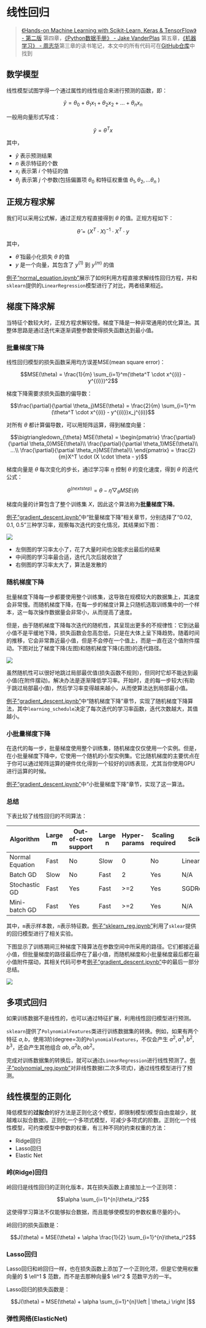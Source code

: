 # 线性回归

> [《Hands-on Machine Learning with Scikit-Learn, Keras & TensorFlow》 - 第二版](https://1drv.ms/b/s!AkcJSyT7tq80gQMC23h9BYE9cIKW?e=4IPacy) 第四章，[《Python数据手册》 - Jake VanderPlas](https://1drv.ms/b/s!AkcJSyT7tq80gQBIJPqCGBXnxliQ?e=oCjr4e) 第五章，[《机器学习》 - 周志华](https://1drv.ms/b/s!AkcJSyT7tq80gQHa_bUybXe9tjCV?e=shgZXm)第三章的读书笔记，本文中的所有代码可在[GitHub仓库](https://github.com/LittleBee1024/learning_book/tree/main/docs/booknotes/ml/linear_reg/code)中找到

## 数学模型

线性模型试图学得一个通过属性的线性组合来进行预测的函数，即：

$$\hat{y} = \theta_0 + \theta_1x_1 + \theta_2x_2+...+\theta_nx_n$$

一般用向量形式写成：

$$\hat{y} = \theta^Tx$$

其中，

* $\hat{y}$ 表示预测结果
* $n$ 表示特征的个数
* $x_i$ 表示第 $i$ 个特征的值
* $\theta_j$ 表示第 $j$ 个参数(包括偏置项 $\theta_0$ 和特征权重值 $\theta_1, \theta_2, ...\theta_n$ )

## 正规方程求解

我们可以采用公式解，通过正规方程直接得到 $\theta$ 的值。正规方程如下：

$$\hat{\theta} = (X^T \cdot X)^{-1} \cdot X^T \cdot y$$

其中，

* $\hat{\theta}$ 指最小化损失 $\theta$ 的值
* $y$ 是一个向量，其包含了 $y^{(1)}$ 到 $y^{(m)}$ 的值

[例子“normal_equation.ipynb”](https://github.com/LittleBee1024/learning_book/blob/main/docs/booknotes/ml/linear_reg/code/normal_equation.ipynb)展示了如何利用方程直接求解线性回归方程，并和`sklearn`提供的`LinearRegression`模型进行了对比，两者结果相近。

## 梯度下降求解

当特征个数较大时，正规方程求解较慢。梯度下降是一种非常通用的优化算法。其整体思路是通过迭代来逐渐调整参数使得损失函数达到最小值。

### 批量梯度下降

线性回归模型的损失函数采用均方误差MSE(mean square error)：

$$MSE(\theta) = \frac{1}{m} \sum_{i=1}^m(\theta^T \cdot x^{(i)} - y^{(i)})^2$$

梯度下降需要求损失函数的偏导数：

$$\frac{\partial}{\partial \theta_j}MSE(\theta) = \frac{2}{m}  \sum_{i=1}^m (\theta^T \cdot x^{(i)} - y^{(i)})x_j^{(i)}$$

对所有 $\theta$ 都计算偏导数，可以用矩阵运算，得到梯度向量：

$$\bigtriangledown_{\theta} MSE(\theta) = \begin{pmatrix}
\frac{\partial}{\partial \theta_0}MSE(\theta)\\ 
\frac{\partial}{\partial \theta_1}MSE(\theta)\\ 
...\\ 
\frac{\partial}{\partial \theta_n}MSE(\theta)\\ 
\end{pmatrix} = \frac{2}{m}X^T \cdot (X \cdot \theta - y)$$

梯度向量是 $\theta$ 每次变化的步长，通过学习率 $\eta$ 控制 $\theta$ 的变化速度，得到 $\theta$ 的迭代公式：

$$ \theta^{(next step)} = \theta - \eta \bigtriangledown_{\theta} MSE(\theta)$$

梯度向量的计算包含了整个训练集 $X$，因此这个算法称为**批量梯度下降**。

[例子“gradient_descent.ipynb”](https://github.com/LittleBee1024/learning_book/blob/main/docs/booknotes/ml/linear_reg/code/gradient_descent.ipynb)中“批量梯度下降”相关章节，分别选择了“0.02, 0.1, 0.5”三种学习率，观察每次迭代的变化情况，其结果如下图：

![](./images/batch_gd.png)

* 左侧图的学习率太小了，花了大量时间也没能求出最后的结果
* 中间图的学习率最合适，迭代几次后就收敛了
* 右侧图的学习率太大了，算法是发散的

### 随机梯度下降

批量梯度下降每一步都要使用整个训练集，这导致在规模较大的数据集上，其速度会非常慢。而随机梯度下降，在每一步的梯度计算上只随机选取训练集中的一个样本，这一每次操作数据量会非常小，从而提高了速度。

但是，由于随机梯度下降每次迭代的随机性，其呈现出更多的不规律性：它到达最小值不是平缓地下降，损失函数会忽高忽低，只是在大体上呈下降趋势。随着时间的推移，它会非常靠近最小值，但是不会停在一个值上，而是一直在这个值附件摆动。下图对比了梯度下降(左图)和随机梯度下降(右图)的迭代路径。

![](./images/reg_cost.png)

虽然随机性可以很好地跳过局部最优值(损失函数不规则)，但同时它却不能达到最小值(在附件摆动)。解决办法是逐渐降低学习率。开始时，走的每一步较大(有助于跳过局部最小值)，然后学习率变得越来越小，从而使算法达到局部最小值。

[例子“gradient_descent.ipynb”](https://github.com/LittleBee1024/learning_book/blob/main/docs/booknotes/ml/linear_reg/code/gradient_descent.ipynb)中“随机梯度下降”章节，实现了随机梯度下降算法，其中`learning_schedule`决定了每次迭代的学习率函数，迭代次数越大，其值越小。

### 小批量梯度下降

在迭代的每一步，批量梯度使用整个训练集，随机梯度仅仅使用一个实例。但是，在小批量梯度下降中，它使用一个随机的小型实例集。它比随机梯度的主要优点在于你可以通过矩阵运算的硬件优化得到一个较好的训练表现，尤其当你使用GPU进行运算的时候。

[例子“gradient_descent.ipynb”](https://github.com/LittleBee1024/learning_book/blob/main/docs/booknotes/ml/linear_reg/code/gradient_descent.ipynb)中“小批量梯度下降”章节，实现了这一算法。

### 总结

下表比较了线性回归的不同算法：

| Algorithm | Large m | Out-of-core support | Large n | Hyper-params | Scaling required | Scikit-Learn |
| --- | --- | --- | --- | --- | --- | --- |
| Normal Equation | Fast | No  | Slow | 0   | No  | LinearRegression |
| Batch GD        | Slow | No  | Fast | 2   | Yes | N/A              |
| Stochastic GD   | Fast | Yes | Fast | >=2 | Yes | SGDRegressor     |
| Mini-batch GD   | Fast | Yes | Fast | >=2 | Yes | N/A              |

其中，`m`表示样本数，`n`表示特征数。[例子“sklearn_reg.ipynb”](https://github.com/LittleBee1024/learning_book/blob/main/docs/booknotes/ml/linear_reg/code/sklearn_reg.ipynb)利用了`sklear`提供的回归模型进行了相关实验。

下图显示了训练期间三种梯度下降算法在参数空间中所采用的路径。它们都接近最小值，但批量梯度的路径最后停在了最小值，而随机梯度和小批量梯度最后都在最小值附件摆动，其相关代码可参考[例子“gradient_descent.ipynb”](https://github.com/LittleBee1024/learning_book/blob/main/docs/booknotes/ml/linear_reg/code/gradient_descent.ipynb)中的最后一部分总结。

![](./images/reg_vs.png)

## 多项式回归

如果训练数据不是线性的，也可以通过特征扩展，利用线性回归模型进行预测。

`sklearn`提供了`PolynomialFeatures`类进行训练数据集的转换。例如，如果有两个特征 $a, b$，使用3阶(degree=3)的`PolynomialFeatures`，不仅会产生 $a^2,a^3,b^2,b^3$，还会产生其他组合 $ab, a^2b, ab^2$。

完成对训练数据集的转换后，就可以通过`LinearRegression`进行线性预测了。[例子“polynomial_reg.ipynb”](https://github.com/LittleBee1024/learning_book/blob/main/docs/booknotes/ml/linear_reg/code/polynomial_reg.ipynb)对非线性数据(二次多项式)，通过线性模型进行了预测。


## 线性模型的正则化

降低模型的**过拟合**的好方法是正则化这个模型，即限制模型(模型自由度越少，就越难以拟合数据)。正则化一个多项式模型，可减少多项式的阶数。正则化一个线性模型，可约束模型中参数的权重，有三种不同的约束权重的方法：

* Ridge回归
* Lasso回归
* Elastic Net

### 岭(Ridge)回归

岭回归是线性回归的正则化版本，其在损失函数上直接加上一个正则项：

$$\alpha \sum_{i=1}^{n}\theta_i^2$$

这使得学习算法不仅能够拟合数据，而且能够使模型的参数权重尽量的小。

岭回归的损失函数是：

$$J(\theta) = MSE(\theta) + \alpha \frac{1}{2} \sum_{i=1}^{n}\theta_i^2$$

### Lasso回归

Lasso回归和岭回归一样，也在损失函数上添加了一个正则化项，但是它使用权重向量的 $ \ell^1 $ 范数，而不是去那种向量$ \ell^2 $ 范数平方的一半。

Lasso回归的损失函数是：

$$J(\theta) = MSE(\theta) + \alpha \sum_{i=1}^{n}\left | \theta_i \right |$$

### 弹性网络(ElasticNet)
